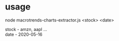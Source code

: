 # usage
node macrotrends-charts-extractor.js \<stock\> \<date\>

stock - amzn, aapl ...\
date - 2020-05-16
